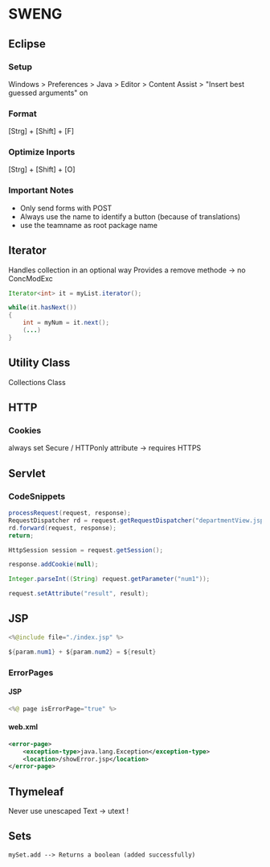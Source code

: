 # SWENG

## Eclipse

### Setup
Windows > Preferences > Java > Editor > Content Assist > "Insert best guessed arguments" on

### Format
[Strg] + [Shift] + [F]

### Optimize Inports
[Strg] + [Shift] + [O]

### Important Notes
* Only send forms with POST
* Always use the name to identify a button (because of translations)
* use the teamname as root package name


## Iterator
Handles collection in an optional way
Provides a remove methode -> no ConcModExc

```java
Iterator<int> it = myList.iterator();

while(it.hasNext())
{
	int = myNum = it.next();
	(...)
}
```

## Utility Class
Collections Class

## HTTP
### Cookies
always set Secure / HTTPonly attribute -> requires HTTPS

## Servlet
### CodeSnippets

```java
processRequest(request, response);
RequestDispatcher rd = request.getRequestDispatcher("departmentView.jsp");
rd.forward(request, response);
return;
```

```java
HttpSession session = request.getSession();
```

```java
response.addCookie(null);
```

```java
Integer.parseInt((String) request.getParameter("num1"));
```

```java
request.setAttribute("result", result);
```

## JSP
```java
<%@include file="./index.jsp" %>
```

```java
${param.num1} + ${param.num2} = ${result}
```

### ErrorPages
#### JSP
```java
<%@ page isErrorPage="true" %>
```

#### web.xml
```xml
<error-page>
	<exception-type>java.lang.Exception</exception-type>
	<location>/showError.jsp</location>
</error-page>
```

## Thymeleaf
Never use unescaped Text -> utext !

## Sets
`mySet.add --> Returns a boolean (added successfully)`
